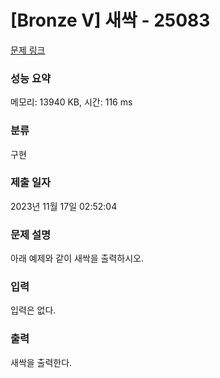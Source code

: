 # [Bronze V] 새싹 - 25083 

[문제 링크](https://www.acmicpc.net/problem/25083) 

### 성능 요약

메모리: 13940 KB, 시간: 116 ms

### 분류

구현

### 제출 일자

2023년 11월 17일 02:52:04

### 문제 설명

<p style="user-select: auto;">아래 예제와 같이 새싹을 출력하시오.</p>

### 입력 

 <p style="user-select: auto;">입력은 없다.</p>

### 출력 

 <p style="user-select: auto;">새싹을 출력한다.</p>

